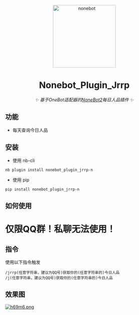 <p align="center">
  <a href="https://v2.nonebot.dev/"><img src="https://v2.nonebot.dev/logo.png" width="200" height="200" alt="nonebot"></a>
</p>

<div align="center">
  
# Nonebot_Plugin_Jrrp
  
_✨ 基于OneBot适配器的[NoneBot2](https://v2.nonebot.dev/)每日人品插件 ✨_
  
</div>

## 功能

- 每天查询今日人品

## 安装

- 使用 nb-cli

```
nb plugin install nonebot_plugin_jrrp-n
```

- 使用 pip

```
pip install nonebot_plugin_jrrp-n
```

## 如何使用

# 仅限QQ群！私聊无法使用！

## 指令

使用以下指令触发

```
/jrrp(任意字符串，建议为QQ号)获取你的(任意字符串的)今日人品
/j(任意字符串，建议为QQ号)获取你的(任意字符串的)今日人品
```

## 效果图
<div align="left">
  <a href="https://imgloc.com/i/h69m6"><img src="https://s3.328888.xyz/2022/08/15/h69m6.png" alt="h69m6.png" border="0"></a>
</div>
